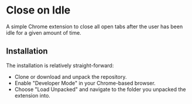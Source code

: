 # Close on Idle

A simple Chrome extension to close all open tabs after the user has been idle for a given amount of time.

## Installation

The installation is relatively straight-forward:
* Clone or download and unpack the repository.
* Enable "Developer Mode" in your Chrome-based browser.
* Choose "Load Unpacked" and navigate to the folder you unpacked the extension into.
